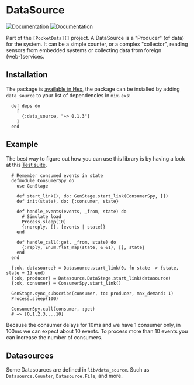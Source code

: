 # DataSource
[![Documentation](https://img.shields.io/badge/docs-hexpm-blue.svg)](http://hexdocs.pm/data_source/)
[![Documentation](https://travis-ci.com/iboard/data_source.svg?branch=master)](https://travis-ci.com/iboard/data_source)

Part of the `[PocketData][]` project. A DataSource is a "Producer" (of data)
for the system. It can be a simple counter, or a complex "collector", reading
sensors from embedded systems or collecting data from foreign (web-)services.

## Installation

The package is [available in Hex](https://hex.pm/packages/data_source), the package can be installed
by adding `data_source` to your list of dependencies in `mix.exs`:

      def deps do
        [
          {:data_source, "~> 0.1.3"}
        ]
      end

## Example

The best way to figure out how you can use this library is by having a look at 
this [Test suite](https://github.com/iboard/hexpack-examples/blob/master/test/hexpack_examples_test.exs).



      # Remember consumed events in state
      defmodule ConsumerSpy do
        use GenStage

        def start_link(), do: GenStage.start_link(ConsumerSpy, [])
        def init(state), do: {:consumer, state}

        def handle_events(events, _from, state) do
          # Simulate load
          Process.sleep(10)
          {:noreply, [], [events | state]}
        end

        def handle_call(:get, _from, state) do
          {:reply, Enum.flat_map(state, & &1), [], state}
        end
      end

      {:ok, datasource} = Datasource.start_link(0, fn state -> {state, state + 1} end)
      {:ok, producer} = Datasource.DataStage.start_link(datasource)
      {:ok, consumer} = ConsumerSpy.start_link()

      GenStage.sync_subscribe(consumer, to: producer, max_demand: 1)
      Process.sleep(100)

      ConsumerSpy.call(consumer, :get)
      # => [0,1,2,3,...10]

Because the consumer delays for 10ms and we have 1 consumer only,
in 100ms we can expect about 10 events. To process more than 10
events you can increase the number of consumers.

## Datasources

Some Datasources are defined in `lib/data_source`. Such as
`Datasource.Counter`, `Datasource.File`, and more.


[PocketData]: https://github.com/iboard/pocketdata
